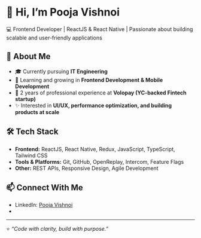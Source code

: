 # 👋 Hi, I’m Pooja Vishnoi  

💻 Frontend Developer | ReactJS & React Native | Passionate about building scalable and user-friendly applications  

## 🚀 About Me  
- 🎓 Currently pursuing **IT Engineering**  
- 🌱 Learning and growing in **Frontend Development & Mobile Development**  
- 💼 2 years of professional experience at **Volopay (YC-backed Fintech startup)**  
- ✨ Interested in **UI/UX, performance optimization, and building products at scale**  

## 🛠️ Tech Stack  
- **Frontend:** ReactJS, React Native, Redux, JavaScript, TypeScript, Tailwind CSS  
- **Tools & Platforms:** Git, GitHub, OpenReplay, Intercom, Feature Flags  
- **Other:** REST APIs, Responsive Design, Agile Development  

## 📫 Connect With Me  
- LinkedIn: [Pooja Vishnoi](https://www.linkedin.com/in/pooja-vishnoi)
- 
---
⭐️ *“Code with clarity, build with purpose.”*  
